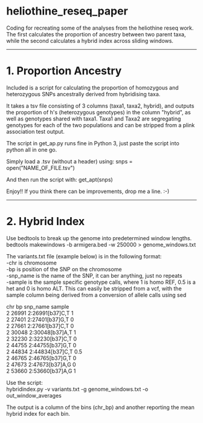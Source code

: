 # heliothine_reseq_paper
Coding for recreating some of the analyses from the heliothine reseq work. The first calculates the proportion of ancestry between two parent taxa, while the second calculates a hybrid index across sliding windows.
________________________________________________________
# 1. Proportion Ancestry

Included is a script for calculating the proportion of homozygous and heterozygous SNPs ancestrally derived from hybridising taxa.

It takes a tsv file consisting of 3 columns (taxa1, taxa2, hybrid), and outputs the proportion of h's (heterozygous genotypes) in the column "hybrid", as well as genotypes shared with taxa1. Taxa1 and Taxa2 are segregating genotypes for each of the two populations and can be stripped from a plink association test output.

The script in get_ap.py runs fine in Python 3, just paste the script into python all in one go.

Simply load a .tsv (without a header) using: snps = open("NAME_OF_FILE.tsv")

And then run the script with: get_apt(snps)

Enjoy!! If you think there can be improvements, drop me a line. :-)
________________________________________________________
# 2. Hybrid Index

Use bedtools to break up the genome into predetermined window lengths.<br>
bedtools makewindows -b armigera.bed -w 250000 > genome_windows.txt

The variants.txt file (example below) is in the following format:<br>
-chr is chromosome<br>
-bp is position of the SNP on the chromosome<br>
-snp_name is the name of the SNP, it can ber anything, just no repeats<br>
-sample is the sample specific genotype calls, where 1 is homo REF, 0.5 is a het and 0 is homo ALT. This can easily be stripped from a vcf, with the sample column being derived from a conversion of allele calls using sed<br>

chr	bp	snp_name	sample<br>
2	26991	2:26991[b37]C,T	1<br>
2	27401	2:27401[b37]G,T	0<br>
2	27661	2:27661[b37]C,T	0<br>
2	30048	2:30048[b37]A,T	1<br>
2	32230	2:32230[b37]C,T	0<br>
2	44755	2:44755[b37]G,T	0<br>
2	44834	2:44834[b37]C,T	0.5<br>
2	46765	2:46765[b37]G,T	0<br>
2	47673	2:47673[b37]A,G	0<br>
2	53660	2:53660[b37]A,G	1<br>

Use the script: <br>
hybridindex.py -v variants.txt -g genome_windows.txt -o out_window_averages


The output is a column of the bins (chr_bp) and another reporting the mean hybrid index for each bin.
